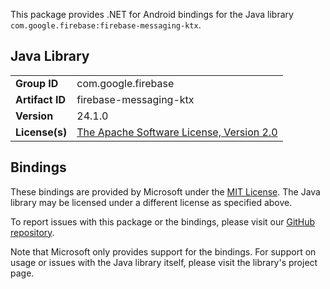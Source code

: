 This package provides .NET for Android bindings for the Java library `com.google.firebase:firebase-messaging-ktx`.

## Java Library

| | |
|-|-|
| **Group ID** | com.google.firebase |
| **Artifact ID** | firebase-messaging-ktx |
| **Version** | 24.1.0 |
| **License(s)** | [The Apache Software License, Version 2.0](http://www.apache.org/licenses/LICENSE-2.0.txt) |

## Bindings

These bindings are provided by Microsoft under the [MIT License](https://opensource.org/licenses/MIT). The Java
library may be licensed under a different license as specified above.

To report issues with this package or the bindings, please visit our [GitHub repository](https://aka.ms/android-libraries).

Note that Microsoft only provides support for the bindings. For support on
usage or issues with the Java library itself, please visit the library's project page.

